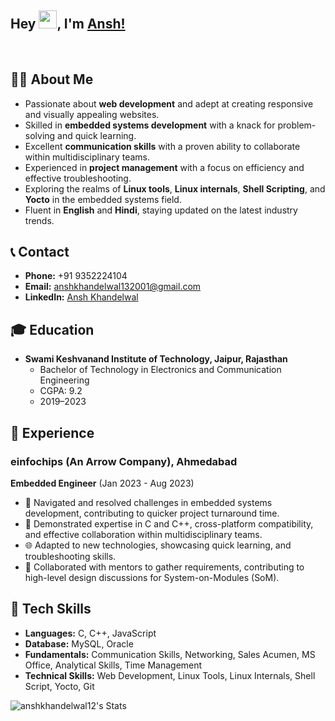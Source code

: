 ## Hey <img src="https://github.com/TheDudeThatCode/TheDudeThatCode/blob/master/Assets/Hi.gif" width="29px">, I'm [Ansh!](https://ansh-tech.netlify.app/) 
</br>
  
## 👨‍💻 About Me
- Passionate about **web development** and adept at creating responsive and visually appealing websites.
- Skilled in **embedded systems development** with a knack for problem-solving and quick learning.
- Excellent **communication skills** with a proven ability to collaborate within multidisciplinary teams.
- Experienced in **project management** with a focus on efficiency and effective troubleshooting.
- Exploring the realms of **Linux tools**, **Linux internals**, **Shell Scripting**, and **Yocto** in the embedded systems field.
- Fluent in **English** and **Hindi**, staying updated on the latest industry trends.

## 📞 Contact
- **Phone:** +91 9352224104
- **Email:** anshkhandelwal132001@gmail.com
- **LinkedIn:** [Ansh Khandelwal](#)

## 🎓 Education
- **Swami Keshvanand Institute of Technology, Jaipur, Rajasthan**
  - Bachelor of Technology in Electronics and Communication Engineering
  - CGPA: 9.2
  - 2019–2023

## 💼 Experience
### einfochips (An Arrow Company), Ahmedabad
**Embedded Engineer** (Jan 2023 - Aug 2023)
- 🚀 Navigated and resolved challenges in embedded systems development, contributing to quicker project turnaround time.
- 🤝 Demonstrated expertise in C and C++, cross-platform compatibility, and effective collaboration within multidisciplinary teams.
- 🌐 Adapted to new technologies, showcasing quick learning, and troubleshooting skills.
- 👥 Collaborated with mentors to gather requirements, contributing to high-level design discussions for System-on-Modules (SoM).

## 🚀 Tech Skills
- **Languages:** C, C++, JavaScript
- **Database:** MySQL, Oracle
- **Fundamentals:** Communication Skills, Networking, Sales Acumen, MS Office, Analytical Skills, Time Management
- **Technical Skills:** Web Development, Linux Tools, Linux Internals, Shell Script, Yocto, Git

![anshkhandelwal12's Stats](https://github-readme-stats.vercel.app/api?username=anshkhandelwal12&theme=vue-dark&show_icons=true&hide_border=true&count_private=true)
